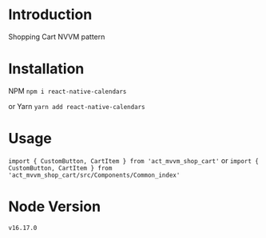 # Introduction

Shopping Cart NVVM pattern 

# Installation

NPM
```npm i react-native-calendars```

or Yarn
```yarn add react-native-calendars```

# Usage

`import { CustomButton, CartItem } from 'act_mvvm_shop_cart'`
or 
`import { CustomButton, CartItem } from 'act_mvvm_shop_cart/src/Components/Common_index'`

# Node Version
`v16.17.0`

